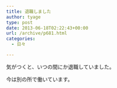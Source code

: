 ```yaml
---
title: 退職しました
author: tyage
type: post
date: 2013-06-18T02:22:43+00:00
url: /archive/p681.html
categories:
  - 日々

---
```

<p>気がつくと、いつの間にか退職していました。</p>
<p>今は別の所で働いています。</p>
